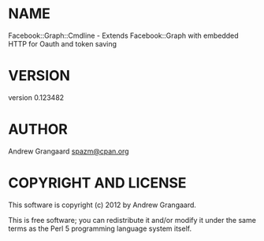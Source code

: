 # NAME

Facebook::Graph::Cmdline - Extends Facebook::Graph with embedded HTTP for Oauth and token saving

# VERSION

version 0.123482

# AUTHOR

Andrew Grangaard <spazm@cpan.org>

# COPYRIGHT AND LICENSE

This software is copyright (c) 2012 by Andrew Grangaard.

This is free software; you can redistribute it and/or modify it under
the same terms as the Perl 5 programming language system itself.
